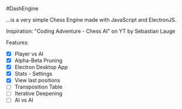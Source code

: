 #DashEngine

...is a very simple Chess Engine made with JavaScript and ElectronJS.

Inspiration: "Coding Adventure - Chess AI" on YT by Sebastian Lauge

Features:

-   [x] Player vs AI
-   [x] Alpha-Beta Pruning
-   [x] Electron Desktop App
-   [x] Stats - Settings
-   [x] View last positions
-   [ ] Transposition Table
-   [ ] Iterative Deepening
-   [ ] AI vs AI
